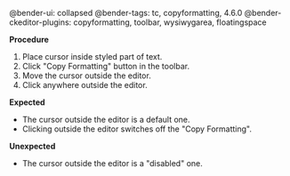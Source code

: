 @bender-ui: collapsed
@bender-tags: tc, copyformatting, 4.6.0
@bender-ckeditor-plugins: copyformatting, toolbar, wysiwygarea, floatingspace

**Procedure**

1. Place cursor inside styled part of text.
2. Click "Copy Formatting" button in the toolbar.
3. Move the cursor outside the editor.
4. Click anywhere outside the editor.

**Expected**

* The cursor outside the editor is a default one.
* Clicking outside the editor switches off the "Copy Formatting".

**Unexpected**

* The cursor outside the editor is a "disabled" one.
